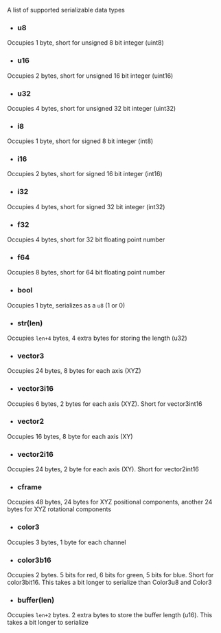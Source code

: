 A list of supported serializable data types

- ### u8
Occupies 1 byte, short for unsigned 8 bit integer (uint8)

- ### u16
Occupies 2 bytes, short for unsigned 16 bit integer (uint16)

- ### u32
Occupies 4 bytes, short for unsigned 32 bit integer (uint32)

- ### i8
Occupies 1 byte, short for signed 8 bit integer (int8)

- ### i16
Occupies 2 bytes, short for signed 16 bit integer (int16)

- ### i32
Occupies 4 bytes, short for signed 32 bit integer (int32)

- ### f32
Occupies 4 bytes, short for 32 bit floating point number

- ### f64
Occupies 8 bytes, short for 64 bit floating point number

- ### bool
Occupies 1 byte, serializes as a `u8` (1 or 0)

- ### str(len)
Occupies `len+4` bytes, 4 extra bytes for storing the length (u32) 

- ### vector3
Occupies 24 bytes, 8 bytes for each axis (XYZ)

- ### vector3i16
Occupies 6 bytes, 2 bytes for each axis (XYZ). Short for vector3int16

- ### vector2
Occupies 16 bytes, 8 byte for each axis (XY)

- ### vector2i16
Occupies 24 bytes, 2 byte for each axis (XY). Short for vector2int16

- ### cframe
Occupies 48 bytes, 24 bytes for XYZ positional components, another 24 bytes for XYZ rotational components

- ### color3
Occupies 3 bytes, 1 byte for each channel

- ### color3b16
Occupies 2 bytes. 5 bits for red, 6 bits for green, 5 bits for blue. Short for color3bit16. This takes a bit longer to serialize than Color3u8 and Color3

- ### buffer(len)
Occupies `len+2` bytes. 2 extra bytes to store the buffer length (u16). This takes a bit longer to serialize
